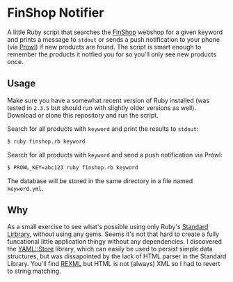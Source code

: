 # FinShop Notifier

A little Ruby script that searches the [FinShop](https://finshop.belgium.be) webshop for a given keyword and prints a message to `stdout` or sends a push notification to your phone (via [Prowl](https://www.prowlapp.com)) if new products are found. The script is smart enough to remember the products it notfied you for so you'll only see new products once.

## Usage

Make sure you have a somewhat recent version of Ruby installed (was tested in `2.3.5` but should run with slightly older versions as well). Download or clone this repository and run the script.

Search for all products with `keyword` and print the results to `stdout`:

```bash
$ ruby finshop.rb keyword
```

Search for all products with `keyword` and send a push notification via Prowl:

```bash
$ PROWL_KEY=abc123 ruby finshop.rb keyword
```

The database will be stored in the same directory in a file named `keyword.yml`.

## Why

As a small exercise to see what's possible using only Ruby's [Standard Lirbrary](https://ruby-doc.org/stdlib), without using any gems. Seems it's not that hard to create a fully funcational little application thingy without any dependencies. I discovered the [YAML::Store](https://ruby-doc.org/stdlib/libdoc/yaml/rdoc/YAML/Store.html) library, which can easily be used to persist simple data structures, but was dissapointed by the lack of HTML parser in the Standard Library. You'll find [REXML](https://ruby-doc.org/stdlib/libdoc/rexml/rdoc/REXML.html) but HTML is not (always) XML so I had to revert to string matching.
